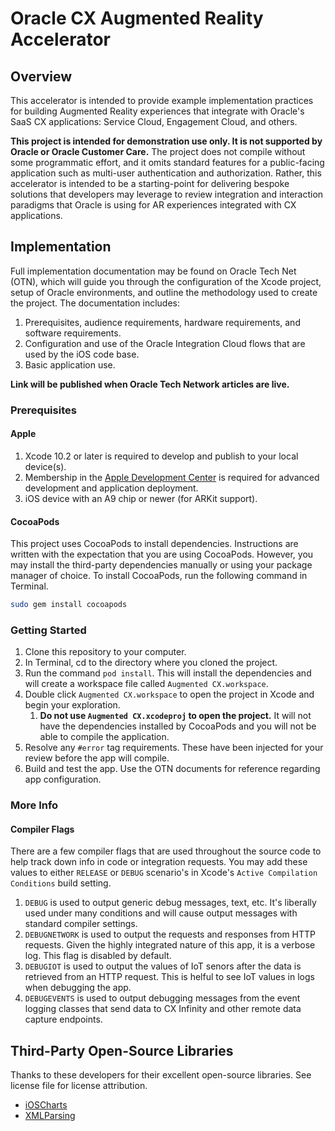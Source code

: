 # Oracle CX Augmented Reality Accelerator

## Overview

This accelerator is intended to provide example implementation practices for building Augmented Reality experiences that integrate with Oracle's SaaS CX applications: Service Cloud, Engagement Cloud, and others.

**This project is intended for demonstration use only.  It is not supported by Oracle or Oracle Customer Care.**  The project does not compile without some programmatic effort, and it omits standard features for a public-facing application such as multi-user authentication and authorization.  Rather, this accelerator is intended to be a starting-point for delivering bespoke solutions that developers may leverage to review integration and interaction paradigms that Oracle is using for AR experiences integrated with CX applications.

## Implementation

Full implementation documentation may be found on Oracle Tech Net (OTN), which will guide you through the configuration of the Xcode project, setup of Oracle environments, and outline the methodology used to create the project.  The documentation includes:

1. Prerequisites, audience requirements, hardware requirements, and software requirements.
2. Configuration and use of the Oracle Integration Cloud flows that are used by the iOS code base.
3. Basic application use.

**Link will be published when Oracle Tech Network articles are live.**

### Prerequisites

#### Apple

1. Xcode 10.2 or later is required to develop and publish to your local device(s).
2. Membership in the [Apple Development Center](https://developer.apple.com) is required for advanced development and application deployment.
3. iOS device with an A9 chip or newer (for ARKit support).

#### CocoaPods

This project uses CocoaPods to install dependencies.  Instructions are written with the expectation that you are using CocoaPods.  However, you may install the third-party dependencies manually or using your package manager of choice.  To install CocoaPods, run the following command in Terminal.

```bash
sudo gem install cocoapods
```

### Getting Started

1. Clone this repository to your computer.
2. In Terminal, cd to the directory where you cloned the project.
3. Run the command `pod install`.  This will install the dependencies and will create a workspace file called `Augmented CX.workspace`.
4. Double click `Augmented CX.workspace` to open the project in Xcode and begin your exploration.
   1. **Do not use `Augmented CX.xcodeproj` to open the project.** It will not have the dependencies installed by CocoaPods and you will not be able to compile the application.
5. Resolve any `#error` tag requirements.  These have been injected for your review before the app will compile.
6. Build and test the app.  Use the OTN documents for reference regarding app configuration.

### More Info

#### Compiler Flags

There are a few compiler flags that are used throughout the source code to help track down info in code or integration requests.  You may add these values to either `RELEASE` or `DEBUG` scenario's in Xcode's `Active Compilation Conditions` build setting.

1. `DEBUG` is used to output generic debug messages, text, etc.  It's liberally used under many conditions and will cause output messages with standard compiler settings.
2. `DEBUGNETWORK` is used to output the requests and responses from HTTP requests.  Given the highly integrated nature of this app, it is a verbose log.  This flag is disabled by default.
3. `DEBUGIOT` is used to output the values of IoT senors after the data is retrieved from an HTTP request.  This is helful to see IoT values in logs when debugging the app.
4. `DEBUGEVENTS` is used to output debugging messages from the event logging classes that send data to CX Infinity and other remote data capture endpoints.

## Third-Party Open-Source Libraries

Thanks to these developers for their excellent open-source libraries.  See license file for license attribution.

* [iOSCharts](https://github.com/danielgindi/Charts)
* [XMLParsing](https://github.com/ShawnMoore/XMLParsing)
